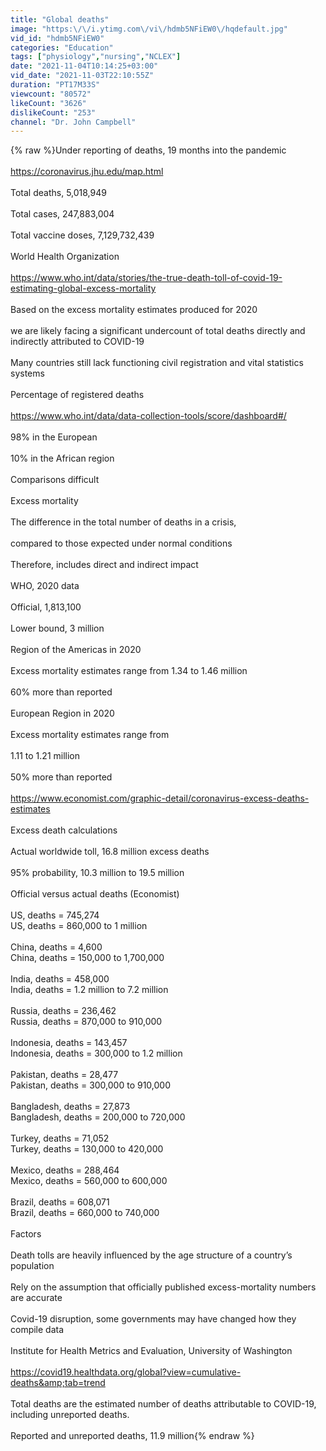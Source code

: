 ```yaml
---
title: "Global deaths"
image: "https:\/\/i.ytimg.com\/vi\/hdmb5NFiEW0\/hqdefault.jpg"
vid_id: "hdmb5NFiEW0"
categories: "Education"
tags: ["physiology","nursing","NCLEX"]
date: "2021-11-04T10:14:25+03:00"
vid_date: "2021-11-03T22:10:55Z"
duration: "PT17M33S"
viewcount: "80572"
likeCount: "3626"
dislikeCount: "253"
channel: "Dr. John Campbell"
---
```

{% raw %}Under reporting of deaths, 19 months into the pandemic<br /><br /><a rel="nofollow" target="blank" href="https://coronavirus.jhu.edu/map.html">https://coronavirus.jhu.edu/map.html</a><br /><br />Total deaths, 5,018,949<br /><br />Total cases, 247,883,004<br /><br />Total vaccine doses, 7,129,732,439<br /><br />World Health Organization<br /><br /><a rel="nofollow" target="blank" href="https://www.who.int/data/stories/the-true-death-toll-of-covid-19-estimating-global-excess-mortality">https://www.who.int/data/stories/the-true-death-toll-of-covid-19-estimating-global-excess-mortality</a><br /><br />Based on the excess mortality estimates produced for 2020<br /><br />we are likely facing a significant undercount of total deaths directly and indirectly attributed to COVID-19<br /><br />Many countries still lack functioning civil registration and vital statistics systems<br /><br />Percentage of registered deaths<br /><br /><a rel="nofollow" target="blank" href="https://www.who.int/data/data-collection-tools/score/dashboard#/">https://www.who.int/data/data-collection-tools/score/dashboard#/</a><br /><br />98% in the European<br /><br />10% in the African region<br /><br />Comparisons difficult<br /><br />Excess mortality<br /><br />The difference in the total number of deaths in a crisis,<br /><br />compared to those expected under normal conditions<br /><br />Therefore, includes direct and indirect impact<br /><br />WHO, 2020 data<br /><br />Official, 1,813,100<br /><br />Lower bound, 3 million<br /><br />Region of the Americas in 2020<br /><br />Excess mortality estimates range from 1.34 to 1.46 million<br /><br />60% more than reported<br /><br />European Region in 2020<br /><br />Excess mortality estimates range from <br /><br />1.11 to 1.21 million<br /><br />50% more than reported<br /><br /><a rel="nofollow" target="blank" href="https://www.economist.com/graphic-detail/coronavirus-excess-deaths-estimates">https://www.economist.com/graphic-detail/coronavirus-excess-deaths-estimates</a><br /><br />Excess death calculations<br /><br />Actual worldwide toll, 16.8 million excess deaths<br /><br />95% probability, 10.3 million to 19.5 million<br /><br />Official versus actual deaths (Economist)<br /><br />US, deaths = 745,274<br />US, deaths = 860,000 to 1 million<br /><br />China, deaths = 4,600<br />China, deaths = 150,000 to 1,700,000<br /><br />India, deaths = 458,000<br />India, deaths = 1.2 million to 7.2 million<br /><br />Russia, deaths = 236,462<br />Russia, deaths = 870,000 to 910,000<br /><br />Indonesia, deaths = 143,457<br />Indonesia, deaths = 300,000 to 1.2 million<br /><br />Pakistan, deaths = 28,477<br />Pakistan, deaths = 300,000 to 910,000<br /><br />Bangladesh, deaths = 27,873<br />Bangladesh, deaths = 200,000 to 720,000<br /><br />Turkey, deaths = 71,052<br />Turkey, deaths = 130,000 to 420,000<br /><br />Mexico, deaths = 288,464<br />Mexico, deaths = 560,000 to 600,000<br /><br />Brazil, deaths = 608,071<br />Brazil, deaths = 660,000 to 740,000<br /><br />Factors<br /><br />Death tolls are heavily influenced by the age structure of a country’s population<br /><br />Rely on the assumption that officially published excess-mortality numbers are accurate<br /><br />Covid-19 disruption, some governments may have changed how they compile data<br /><br />Institute for Health Metrics and Evaluation, University of Washington<br /><br /><a rel="nofollow" target="blank" href="https://covid19.healthdata.org/global?view=cumulative-deaths&amp;tab=trend">https://covid19.healthdata.org/global?view=cumulative-deaths&amp;tab=trend</a><br /><br />Total deaths are the estimated number of deaths attributable to COVID-19, including unreported deaths.<br /><br />Reported and unreported deaths, 11.9 million{% endraw %}
